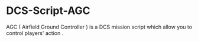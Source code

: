 # DCS-Script-AGC
AGC ( Airfield Ground Controller ) is a DCS mission script which allow you to control players' action .

